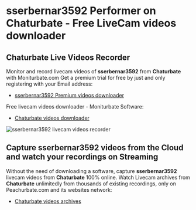 # sserbernar3592 Performer on Chaturbate - Free LiveCam videos downloader

## Chaturbate Live Videos Recorder

Monitor and record livecam videos of **sserbernar3592** from **Chaturbate** with Moniturbate.com
Get a premium trial for free by just and only registering with your Email address:
* [sserbernar3592 Premium videos downloader](https://moniturbate.com/request-demo-licence-key.html)

Free livecam videos downloader - Moniturbate Software:
* [Chaturbate videos downloader](https://moniturbate.com/moniturbate-download-software.html)

![sserbernar3592 livecam videos recorder](https://peachurnet.com/templates/moniturbate-software.png)


## Capture sserbernar3592 videos from the Cloud and watch your recordings on Streaming

Without the need of downloading a software, capture **sserbernar3592** livecam videos from **Chaturbate** 100% online.
Watch Livecam archives from **Chaturbate** unlimitedly from thousands of existing recordings, only on Peachurbate.com and its websites network:
* [Chaturbate videos archives](https://peachurnet.com/)